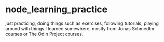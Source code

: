 # node_learning_practice
just practicing, doing things such as exercises,  following tutorials, playing around with things I learned somewhere, mostly from Jonas Schmedtm courses or The Odin Project courses.
